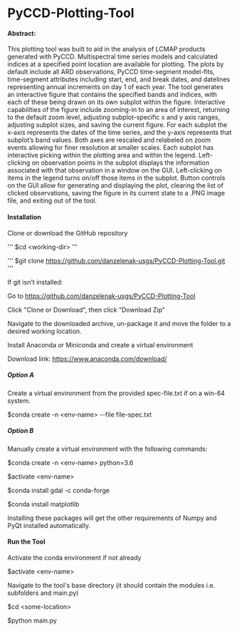 # PyCCD-Plotting-Tool

#### Abstract:

This plotting tool was built to aid in the analysis of LCMAP products
generated with PyCCD.  Multispectral time series models and calculated
indices at a specified point location are available for plotting.  The
plots by default include all ARD observations, PyCCD time-segment
model-fits, time-segment attributes including start, end, and break
dates, and datelines representing annual increments on day 1 of each
year.  The tool generates an interactive figure that contains the
specified bands and indices, with each of these being drawn on its
own subplot within the figure.   Interactive capabilities of the figure
include zooming-in to an area of interest, returning to the default
zoom level, adjusting subplot-specific x and y axis ranges, adjusting
subplot sizes, and saving the current figure.  For each subplot the
x-axis represents the dates of the time series, and the y-axis
represents that subplot’s band values.  Both axes are rescaled and
relabeled on zoom events allowing for finer resolution at smaller
scales.  Each subplot has interactive picking within the plotting area
and within the legend.  Left-clicking on observation points
in the subplot displays the information associated with that
observation in a window on the GUI.  Left-clicking on items in the
legend turns on/off those items in the subplot.  Button controls on
the GUI allow for generating and displaying the plot, clearing the
list of clicked observations, saving the figure in its current state
to a .PNG image file, and exiting out of the tool.

#### Installation

Clone or download the GitHub repository

'''
$cd \<working-dir>
'''

'''
$git clone https://github.com/danzelenak-usgs/PyCCD-Plotting-Tool.git
'''

If git isn't installed:

Go to https://github.com/danzelenak-usgs/PyCCD-Plotting-Tool

Click "Clone or Download", then click "Download Zip"

Navigate to the downloaded archive,  un-package it and move the folder
to a desired working location.

Install Anaconda or Miniconda and create a virtual environment

Download link: https://www.anaconda.com/download/

##### Option A

Create a virtual environment from the provided spec-file.txt
if on a win-64 system.

$conda create -n \<env-name> --file file-spec.txt

##### Option B

Manually create a virtual environment with the following
commands:

$conda create -n \<env-name> python=3.6

$activate \<env-name>

$conda install gdal -c conda-forge

$conda install matplotlib

Installing these packages will get the other requirements of Numpy and
PyQt installed automatically.

#### Run the Tool

Activate the conda environment if not already

$activate \<env-name>

Navigate to the tool's base directory (it should contain the modules
i.e. subfolders and main.py)

$cd \<some-location>

$python main.py
